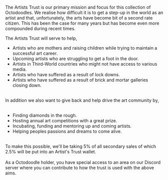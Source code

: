 The Artists Trust is our primary mission and focus for this collection of Octodoodles. We realise how difficult it is to get a step-up in the world as an artist and that, unfortunately, the arts have become bit of a second rate citizen. This has been the case for many years but has become even more compounded during recent times.

The Artists Trust will serve to help, 
<br>

- Artists who are mothers and raising children while trying to maintain a successful art career.
- Upcoming artists who are struggling to get a foot in the door.
- Artists in Third-World countries who might not have access to various media.
- Artists who have suffered as a result of lock downs.
- Artists who have suffered as a result of brick and mortar galleries closing down.

<br>
In addition we also want to give back and help drive the art community by, 
<br>
<br>

- Finding diamonds in the rough.
- Hosting annual art competitions with a great prize.
- Incubating, funding and mentoring up and coming artists.
- Helping peoples passions and dreams to come alive.

<br>
To make this possible, we'll be taking 5% of all secondary sales of which 2.5% will be put into an Artist's Trust wallet.
<br>
<br>
As a Octodoodle holder, you have special access to an area on our Discord server where you can contribute to how the trust is used with the above aims.



